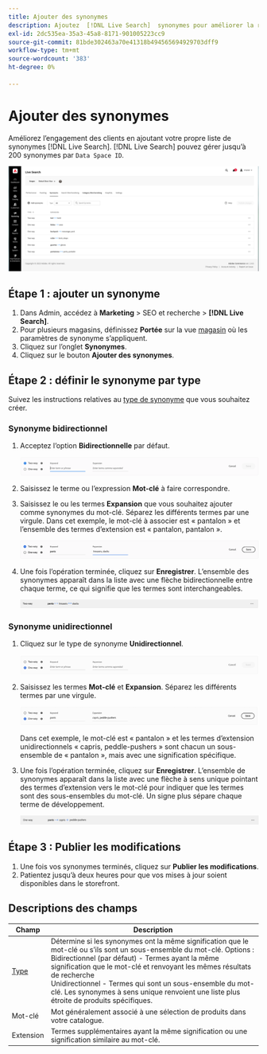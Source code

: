 ```yaml
---
title: Ajouter des synonymes
description: Ajoutez  [!DNL Live Search]  synonymes pour améliorer la réponse aux requêtes de recherche.
exl-id: 2dc535ea-35a3-45a8-8171-901005223cc9
source-git-commit: 81bde302463a70e41318b494565694929703dff9
workflow-type: tm+mt
source-wordcount: '383'
ht-degree: 0%

---
```


# Ajouter des synonymes

Améliorez l’engagement des clients en ajoutant votre propre liste de synonymes [!DNL Live Search]. [!DNL Live Search] pouvez gérer jusqu’à 200 synonymes par `Data Space ID`.

![[!DNL Live Search] synonymes ](assets/synonym-workspace.png)

## Étape 1 : ajouter un synonyme

1. Dans Admin, accédez à **Marketing** > SEO et recherche > **[!DNL Live Search]**.
1. Pour plusieurs magasins, définissez **Portée** sur la vue [ magasin](https://experienceleague.adobe.com/docs/commerce-admin/start/setup/websites-stores-views.html?lang=fr#scope-settings) où les paramètres de synonyme s’appliquent.
1. Cliquez sur l’onglet **Synonymes**.
1. Cliquez sur le bouton **Ajouter des synonymes**.

## Étape 2 : définir le synonyme par type

Suivez les instructions relatives au [type de synonyme](synonyms-type.md) que vous souhaitez créer.

### Synonyme bidirectionnel

1. Acceptez l’option **Bidirectionnelle** par défaut.

   ![Ajouter un synonyme bidirectionnel](assets/synonym-add-two-way.png)

1. Saisissez le terme ou l’expression **Mot-clé** à faire correspondre.
1. Saisissez le ou les termes **Expansion** que vous souhaitez ajouter comme synonymes du mot-clé. Séparez les différents termes par une virgule.
Dans cet exemple, le mot-clé à associer est « pantalon » et l’ensemble des termes d’extension est « pantalon, pantalon ».

   ![Exemple de synonyme bidirectionnel](assets/synonym-add-two-way-example.png)

1. Une fois l’opération terminée, cliquez sur **Enregistrer**.
L’ensemble des synonymes apparaît dans la liste avec une flèche bidirectionnelle entre chaque terme, ce qui signifie que les termes sont interchangeables.

   ![Synonyme bidirectionnel](assets/synonym-two-way.png)

### Synonyme unidirectionnel

1. Cliquez sur le type de synonyme **Unidirectionnel**.

   ![Ajouter un synonyme unidirectionnel](assets/synonym-add-one-way.png)

1. Saisissez les termes **Mot-clé** et **Expansion**. Séparez les différents termes par une virgule.

   ![Exemple de synonyme unidirectionnel](assets/synonym-add-one-way-example.png)

   Dans cet exemple, le mot-clé est « pantalon » et les termes d’extension unidirectionnels « capris, peddle-pushers » sont chacun un sous-ensemble de « pantalon », mais avec une signification spécifique.

1. Une fois l’opération terminée, cliquez sur **Enregistrer**.
L’ensemble de synonymes apparaît dans la liste avec une flèche à sens unique pointant des termes d’extension vers le mot-clé pour indiquer que les termes sont des sous-ensembles du mot-clé. Un signe plus sépare chaque terme de développement.

   ![Synonyme unidirectionnel](assets/synonym-one-way.png)

## Étape 3 : Publier les modifications

1. Une fois vos synonymes terminés, cliquez sur **Publier les modifications**.
1. Patientez jusqu’à deux heures pour que vos mises à jour soient disponibles dans le storefront.

## Descriptions des champs

| Champ | Description |
|--- |--- |
| [Type ](synonyms.md) | Détermine si les synonymes ont la même signification que le mot-clé ou s’ils sont un sous-ensemble du mot-clé. Options : <br />Bidirectionnel (par défaut) - Termes ayant la même signification que le mot-clé et renvoyant les mêmes résultats de recherche<br />Unidirectionnel - Termes qui sont un sous-ensemble du mot-clé. Les synonymes à sens unique renvoient une liste plus étroite de produits spécifiques. |
| Mot-clé | Mot généralement associé à une sélection de produits dans votre catalogue. |
| Extension | Termes supplémentaires ayant la même signification ou une signification similaire au mot-clé. |
